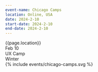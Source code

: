 ```yaml
---
event-name: Chicago Camps
location: Online, USA
date: 2024-2-10
start-date: 2024-2-10
end-date: 2024-2-10
---
```


<div class="grid-x cell">
  <div class="cell grid-x align-justify detailing">
    <div class="cell shrink">{{page.location}}</div>
    <div class="cell shrink">Feb 10</div>
  </div>
  <div class="description grid-x cell align-justify">
    <div class="cell shrink">UX Camp</div>
    <div class="cell shrink">Winter</div>
  </div>
  <div class="cell logo-wrapper">
    {% include events/chicago-camps.svg %}
  </div>
</div>